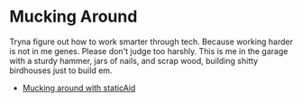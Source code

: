 # Mucking Around
Tryna figure out how to work smarter through tech. Because working harder is not in me genes.
Please don't judge too harshly. This is me in the garage with a sturdy hammer, jars of nails, and scrap wood, building shitty birdhouses just to build em.
* [Mucking around with staticAid](staticaid.md)

